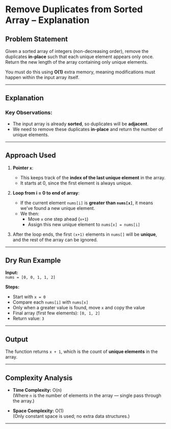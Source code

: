 # Remove Duplicates from Sorted Array – Explanation

## Problem Statement
Given a sorted array of integers (non-decreasing order), remove the duplicates **in-place** such that each unique element appears only once. Return the new length of the array containing only unique elements.

You must do this using **O(1)** extra memory, meaning modifications must happen within the input array itself.

---

## Explanation

### Key Observations:
- The input array is already **sorted**, so duplicates will be **adjacent**.
- We need to remove these duplicates **in-place** and return the number of unique elements.

---

## Approach Used

1. **Pointer `x`**:
   - This keeps track of the **index of the last unique element** in the array.
   - It starts at 0, since the first element is always unique.

2. **Loop from i = 0 to end of array**:
   - If the current element `nums[i]` is **greater than `nums[x]`**, it means we’ve found a new unique element.
   - We then:
     - Move `x` one step ahead (`x+1`)
     - Assign this new unique element to `nums[x] = nums[i]`

3. After the loop ends, the first `(x+1)` elements in `nums[]` will be **unique**, and the rest of the array can be ignored.

---

## Dry Run Example

**Input:**  
`nums = [0, 0, 1, 1, 2]`  

**Steps:**
- Start with `x = 0`
- Compare each `nums[i]` with `nums[x]`
- Only when a greater value is found, move `x` and copy the value
- Final array (first few elements): `[0, 1, 2]`
- Return value: `3`

---

## Output
The function returns `x + 1`, which is the count of **unique elements** in the array.

---

## Complexity Analysis

- **Time Complexity:** O(n)  
  (Where `n` is the number of elements in the array — single pass through the array.)

- **Space Complexity:** O(1)  
  (Only constant space is used; no extra data structures.)

---
